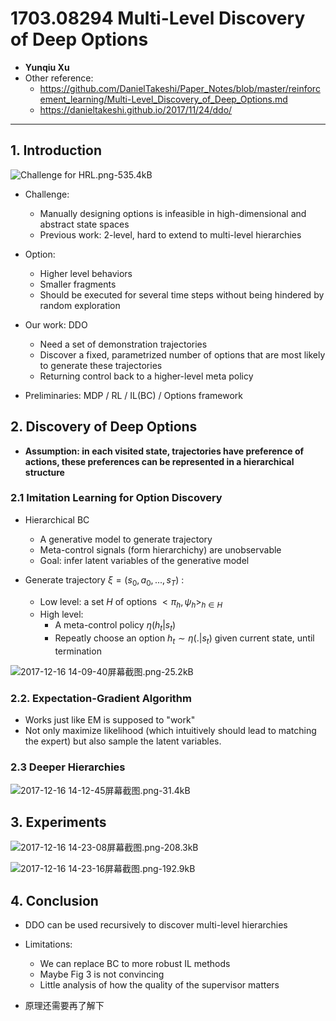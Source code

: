 ﻿# 1703.08294 Multi-Level Discovery of Deep Options

+ **Yunqiu Xu**
+ Other reference:
    + https://github.com/DanielTakeshi/Paper_Notes/blob/master/reinforcement_learning/Multi-Level_Discovery_of_Deep_Options.md
    + https://danieltakeshi.github.io/2017/11/24/ddo/

---

## 1. Introduction

![Challenge for HRL.png-535.4kB][1]


+ Challenge: 
    + Manually designing options is infeasible in high-dimensional and abstract state spaces
    + Previous work: 2-level, hard to extend to multi-level hierarchies

+ Option: 
    + Higher level behaviors
    + Smaller fragments
    + Should be executed for several time steps without being hindered by random exploration

+ Our work: DDO
    + Need a set of demonstration trajectories
    + Discover a fixed, parametrized number of options that are most likely to generate these trajectories
    + Returning control back to a higher-level meta policy

+ Preliminaries: MDP / RL / IL(BC) / Options framework

## 2. Discovery of Deep Options
    
+ **Assumption: in each visited state, trajectories have preference of actions, these preferences can be represented in a hierarchical structure**

### 2.1 Imitation Learning for Option Discovery
+ Hierarchical BC
    + A generative model to generate trajectory
    + Meta-control signals (form hierarchichy) are unobservable
    + Goal: infer latent variables of the generative model

+ Generate trajectory $\xi = (s_0,a_0, ..., s_T)$ :
    + Low level: a set $H$ of options $< \pi_h, \psi_h >_{h \in H}$
    + High level: 
        + A meta-control policy $\eta(h_t|s_t)$
        + Repeatly choose an option $h_t \sim \eta(.|s_t)$ given current state, until termination
    

![2017-12-16 14-09-40屏幕截图.png-25.2kB][2]

### 2.2. Expectation-Gradient Algorithm
+ Works just like EM is supposed to "work"
+ Not only maximize likelihood (which intuitively should lead to matching the expert) but also sample the latent variables.

### 2.3 Deeper Hierarchies

![2017-12-16 14-12-45屏幕截图.png-31.4kB][3]

## 3. Experiments

![2017-12-16 14-23-08屏幕截图.png-208.3kB][4]

![2017-12-16 14-23-16屏幕截图.png-192.9kB][5]



## 4. Conclusion
+ DDO can be used recursively to discover multi-level hierarchies
+ Limitations:
    + We can replace BC to more robust IL methods
    + Maybe Fig 3 is not convincing
    + Little analysis of how the quality of the supervisor matters

+ 原理还需要再了解下
    

  [1]: http://static.zybuluo.com/VenturerXu/0n86qbeay4em0j18vwa4l439/Challenge%20for%20HRL.png
  [2]: http://static.zybuluo.com/VenturerXu/okxnxuh21wrcmb8lc0wndc63/2017-12-16%2014-09-40%E5%B1%8F%E5%B9%95%E6%88%AA%E5%9B%BE.png
  [3]: http://static.zybuluo.com/VenturerXu/f9j336bcwl92y4r8ctmfofau/2017-12-16%2014-12-45%E5%B1%8F%E5%B9%95%E6%88%AA%E5%9B%BE.png
  [4]: http://static.zybuluo.com/VenturerXu/zn1t3gopvwuuvjwqflgjzbqk/2017-12-16%2014-23-08%E5%B1%8F%E5%B9%95%E6%88%AA%E5%9B%BE.png
  [5]: http://static.zybuluo.com/VenturerXu/le3sdwc51k2j64llqxgjlrje/2017-12-16%2014-23-16%E5%B1%8F%E5%B9%95%E6%88%AA%E5%9B%BE.png